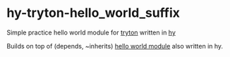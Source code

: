# hy-tryton-hello_world_suffix
Simple practice hello world module for [tryton](http://www.tryton.org/) written in [hy](http://hylang.org)

Builds on top of (depends, ~inherits) [hello world module](https://github.com/fgui/hy-tryton-hello_world) also written in hy.
